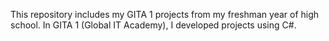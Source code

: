 This repository includes my GITA 1 projects from my freshman year of high school. In GITA 1 (Global IT Academy), I developed projects using C#.

